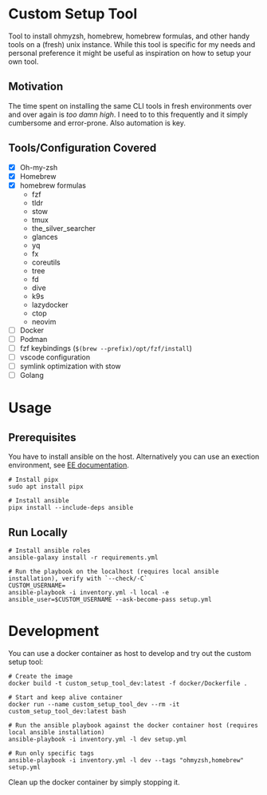 # Custom Setup Tool

Tool to install ohmyzsh, homebrew, homebrew formulas, and other handy tools on a (fresh) unix instance.
While this tool is specific for my needs and personal preference it might be useful as inspiration on how to setup your own tool.

## Motivation
The time spent on installing the same CLI tools in fresh environments over and over again is _too damn high_.
I need to to this frequently and it simply cumbersome and error-prone.
Also automation is key.

## Tools/Configuration Covered
* [x] Oh-my-zsh
* [x] Homebrew
* [x] homebrew formulas
  * fzf
  * tldr
  * stow
  * tmux
  * the_silver_searcher
  * glances
  * yq
  * fx
  * coreutils
  * tree
  * fd
  * dive
  * k9s
  * lazydocker
  * ctop
  * neovim
* [ ] Docker
* [ ] Podman 
* [ ] fzf keybindings (`$(brew --prefix)/opt/fzf/install`)
* [ ] vscode configuration
* [ ] symlink optimization with stow
* [ ] Golang

# Usage

## Prerequisites

You have to install ansible on the host. Alternatively you can use an exection environment, see [EE documentation](https://ansible.readthedocs.io/en/latest/getting_started_ee/index.html).

```shell
# Install pipx
sudo apt install pipx

# Install ansible
pipx install --include-deps ansible
```

## Run Locally

```shell
# Install ansible roles
ansible-galaxy install -r requirements.yml

# Run the playbook on the localhost (requires local ansible installation), verify with `--check/-C`
CUSTOM_USERNAME=
ansible-playbook -i inventory.yml -l local -e ansible_user=$CUSTOM_USERNAME --ask-become-pass setup.yml
```

# Development

You can use a docker container as host to develop and try out the custom setup tool:

```shell
# Create the image
docker build -t custom_setup_tool_dev:latest -f docker/Dockerfile .

# Start and keep alive container
docker run --name custom_setup_tool_dev --rm -it custom_setup_tool_dev:latest bash

# Run the ansible playbook against the docker container host (requires local ansible installation)
ansible-playbook -i inventory.yml -l dev setup.yml

# Run only specific tags
ansible-playbook -i inventory.yml -l dev --tags "ohmyzsh,homebrew" setup.yml 
```

Clean up the docker container by simply stopping it.
